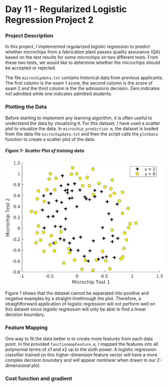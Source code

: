 # Day 11 - Regularized Logistic Regression Project 2

### Project Description
In this project, I implemented regularized logistic regression to predict whether microchips from a fabrication plant passes quality assurance (QA) based on the test results for some microchips on two different tests. From these two tests, we would like to determine whether the microchips should be accepted or rejected.

The file `microchipdata.txt` contains historical data from previous applicants. The first column is the exam 1 score, the second column is the score of exam 2 and the third column is the the admissions decision. Zero indicates not admitted while one indicates admitted students.

### Plotting the Data
Before starting to implement any learning algorithm, it is often useful to understand the data by visualizing it. For this dataset, I have used a scatter plot to visualize the data. In `microchip_prediction.m`, the dataset is loaded from the data file `microchipdata.txt` and then the script calls the `plotData` function to create a scatter plot of the data.

##### Figure 1- Scatter Plot of training data

![](results/Scatter_Plot_3.png)

Figure 1 shows that the dataset cannot be separated into positive and negative examples by a straight-linethrough the plot. Therefore, a straightforward application of logistic regression will not perform well on this dataset since logistic regression will only be able to find a linear decision boundary.

### Feature Mapping
One way to fit the data better is to create more features from each data point. In the provided `functionmapFeature.m`, I mapped the features into all polynomial terms of x1 and x2 up to the sixth power.
A logistic regression classifier trained on this higher-dimension feature vector will have a more complex decision boundary and will appear nonlinear when drawn in our 2-dimensional plot.
 
### Cost function and gradient
